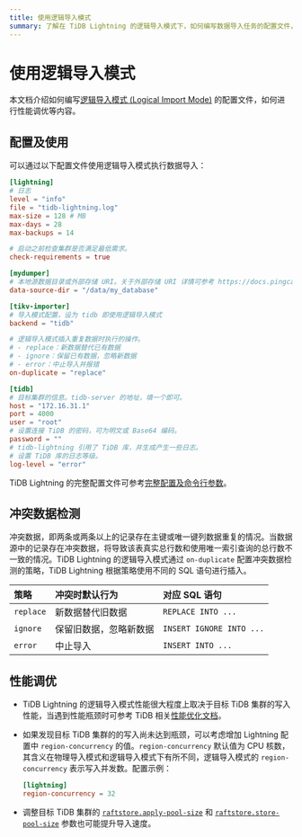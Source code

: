 ```yaml
---
title: 使用逻辑导入模式
summary: 了解在 TiDB Lightning 的逻辑导入模式下，如何编写数据导入任务的配置文件，如何进行性能调优等。
---
```


# 使用逻辑导入模式

本文档介绍如何编写[逻辑导入模式 (Logical Import Mode)](/tidb-lightning/tidb-lightning-logical-import-mode.md) 的配置文件，如何进行性能调优等内容。

## 配置及使用

可以通过以下配置文件使用逻辑导入模式执行数据导入：

```toml
[lightning]
# 日志
level = "info"
file = "tidb-lightning.log"
max-size = 128 # MB
max-days = 28
max-backups = 14

# 启动之前检查集群是否满足最低需求。
check-requirements = true

[mydumper]
# 本地源数据目录或外部存储 URI。关于外部存储 URI 详情可参考 https://docs.pingcap.com/zh/tidb/v6.6/backup-and-restore-storages#uri-%E6%A0%BC%E5%BC%8F。
data-source-dir = "/data/my_database"

[tikv-importer]
# 导入模式配置，设为 tidb 即使用逻辑导入模式
backend = "tidb"

# 逻辑导入模式插入重复数据时执行的操作。
# - replace：新数据替代已有数据
# - ignore：保留已有数据，忽略新数据
# - error：中止导入并报错
on-duplicate = "replace"

[tidb]
# 目标集群的信息。tidb-server 的地址，填一个即可。
host = "172.16.31.1"
port = 4000
user = "root"
# 设置连接 TiDB 的密码，可为明文或 Base64 编码。
password = ""
# tidb-lightning 引用了 TiDB 库，并生成产生一些日志。
# 设置 TiDB 库的日志等级。
log-level = "error"
```

TiDB Lightning 的完整配置文件可参考[完整配置及命令行参数](/tidb-lightning/tidb-lightning-configuration.md)。

## 冲突数据检测

冲突数据，即两条或两条以上的记录存在主键或唯一键列数据重复的情况。当数据源中的记录存在冲突数据，将导致该表真实总行数和使用唯一索引查询的总行数不一致的情况。TiDB Lightning 的逻辑导入模式通过 `on-duplicate` 配置冲突数据检测的策略，TiDB Lightning 根据策略使用不同的 SQL 语句进行插入。

| 策略 | 冲突时默认行为 | 对应 SQL 语句 |
|:---|:---|:---|
| `replace` | 新数据替代旧数据 | `REPLACE INTO ...` |
| `ignore` | 保留旧数据，忽略新数据 | `INSERT IGNORE INTO ...` |
| `error` | 中止导入 | `INSERT INTO ...` |

## 性能调优

- TiDB Lightning 的逻辑导入模式性能很大程度上取决于目标 TiDB 集群的写入性能，当遇到性能瓶颈时可参考 TiDB 相关[性能优化文档](/best-practices/high-concurrency-best-practices.md)。

- 如果发现目标 TiDB 集群的的写入尚未达到瓶颈，可以考虑增加 Lightning 配置中 `region-concurrency` 的值。`region-concurrency` 默认值为 CPU 核数，其含义在物理导入模式和逻辑导入模式下有所不同，逻辑导入模式的 `region-concurrency` 表示写入并发数。配置示例：

    ```toml
    [lightning]
    region-concurrency = 32
    ```

- 调整目标 TiDB 集群的 [`raftstore.apply-pool-size`](/tikv-configuration-file.md#apply-pool-size) 和 [`raftstore.store-pool-size`](/tikv-configuration-file.md#store-pool-size) 参数也可能提升导入速度。
